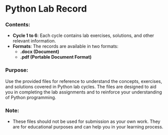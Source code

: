 # Python Lab Record

### Contents:
- **Cycle 1 to 6**: Each cycle contains lab exercises, solutions, and other relevant information.
- **Formats**: The records are available in two formats:
  - **.docx (Document)**
  - **.pdf (Portable Document Format)**

### Purpose:
Use the provided files for reference to understand the concepts, exercises, and solutions covered in Python lab cycles. The files are designed to aid you in completing the lab assignments and to reinforce your understanding of Python programming.

### Note:
- These files should not be used for submission as your own work. They are for educational purposes and can help you in your learning process.

